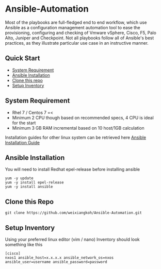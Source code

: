 # Ansible-Automation
Most of the playbooks are full-fledged end to end workflow, which use Ansible as a configuration management automation tool to ease the provisioning, configuring and checking of 
Vmware vSphere, Cisco, F5, Palo Alto, Juniper and Checkpoint. Not all playbooks follow all of Ansible's best practices, as they illustrate particular use case in an instructive manner.


## Quick Start
- [System Requirement](#requirement)
- [Ansible Installation](#installation-ansible)
- [Clone this repo](#Git)
- [Setup Inventory](#setup-inventory)


## System Requirement
- Rhel 7 / Centos 7 =<
- Minimum 2 CPU though based on recommended specs, 4 CPU is ideal for the start
- Minimum 3 GB RAM incremental based on 10 host/1GB calculation

Installation guides for other linux system can be retrieved here [Ansible Installation Guide](https://docs.ansible.com/ansible/latest/installation_guide/intro_installation.html)

## Ansible Installation
You will need to install Redhat epel-release before installing ansible
```
yum -y update
yum -y install epel-release
yum -y install ansible
```

## Clone this Repo
```
git clone https://github.com/weixiangkoh/Ansible-Automation.git
```

## Setup Inventory
Using your preferred linux editor (vim / nano)
Inventory should look something like this
```
[cisco]
nxos1 ansible_host=x.x.x.x ansible_network_os=nxos ansible_user=username ansible_password=password
```
